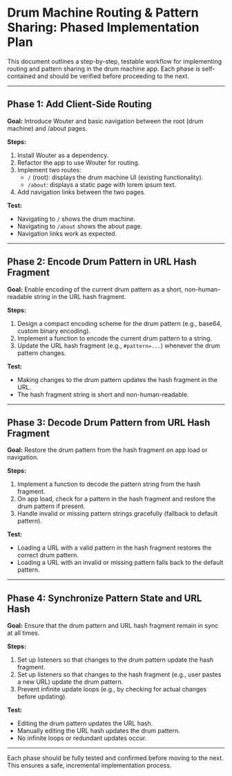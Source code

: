 # Drum Machine Routing & Pattern Sharing: Phased Implementation Plan

This document outlines a step-by-step, testable workflow for implementing routing and pattern sharing in the drum machine app. Each phase is self-contained and should be verified before proceeding to the next.

---

## Phase 1: Add Client-Side Routing

**Goal:** Introduce Wouter and basic navigation between the root (drum machine) and /about pages.

**Steps:**
1. Install Wouter as a dependency.
2. Refactor the app to use Wouter for routing.
3. Implement two routes:
   - `/` (root): displays the drum machine UI (existing functionality).
   - `/about`: displays a static page with lorem ipsum text.
4. Add navigation links between the two pages.

**Test:**
- Navigating to `/` shows the drum machine.
- Navigating to `/about` shows the about page.
- Navigation links work as expected.

---

## Phase 2: Encode Drum Pattern in URL Hash Fragment

**Goal:** Enable encoding of the current drum pattern as a short, non-human-readable string in the URL hash fragment.

**Steps:**
1. Design a compact encoding scheme for the drum pattern (e.g., base64, custom binary encoding).
2. Implement a function to encode the current drum pattern to a string.
3. Update the URL hash fragment (e.g., `#pattern=...`) whenever the drum pattern changes.

**Test:**
- Making changes to the drum pattern updates the hash fragment in the URL.
- The hash fragment string is short and non-human-readable.

---

## Phase 3: Decode Drum Pattern from URL Hash Fragment

**Goal:** Restore the drum pattern from the hash fragment on app load or navigation.

**Steps:**
1. Implement a function to decode the pattern string from the hash fragment.
2. On app load, check for a pattern in the hash fragment and restore the drum pattern if present.
3. Handle invalid or missing pattern strings gracefully (fallback to default pattern).

**Test:**
- Loading a URL with a valid pattern in the hash fragment restores the correct drum pattern.
- Loading a URL with an invalid or missing pattern falls back to the default pattern.

---

## Phase 4: Synchronize Pattern State and URL Hash

**Goal:** Ensure that the drum pattern and URL hash fragment remain in sync at all times.

**Steps:**
1. Set up listeners so that changes to the drum pattern update the hash fragment.
2. Set up listeners so that changes to the hash fragment (e.g., user pastes a new URL) update the drum pattern.
3. Prevent infinite update loops (e.g., by checking for actual changes before updating).

**Test:**
- Editing the drum pattern updates the URL hash.
- Manually editing the URL hash updates the drum pattern.
- No infinite loops or redundant updates occur.

---

Each phase should be fully tested and confirmed before moving to the next. This ensures a safe, incremental implementation process.
